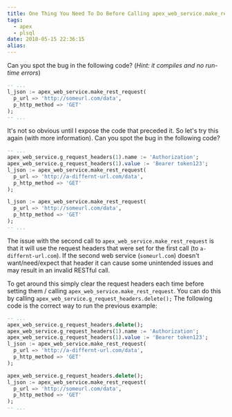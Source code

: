 ```yaml
---
title: One Thing You Need To Do Before Calling apex_web_service.make_rest_request
tags:
  - apex
  - plsql
date: 2018-05-15 22:36:15
alias:
---
```



Can you spot the bug in the following code? (_Hint: it compiles and no run-time errors_)

```sql
-- ...
l_json := apex_web_service.make_rest_request(
  p_url => 'http://someurl.com/data',
  p_http_method => 'GET'
);
-- ...
```

It's not so obvious until I expose the code that preceded it. So let's try this again (with more information). Can you spot the bug in the following code?

```sql
-- ...
apex_web_service.g_request_headers(1).name := 'Authorization';
apex_web_service.g_request_headers(1).value := 'Bearer token123';
l_json := apex_web_service.make_rest_request(
  p_url => 'http://a-differnt-url.com/data',
  p_http_method => 'GET'
);

l_json := apex_web_service.make_rest_request(
  p_url => 'http://someurl.com/data',
  p_http_method => 'GET'
);
-- ...
```

The issue with the second call to `apex_web_service.make_rest_request` is that it will use the request headers that were set for the first call (to `a-differnt-url.com`). If the second web service (`someurl.com`) doesn't want/need/expect that header it can cause some unintended issues and may result in an invalid RESTful call.

To get around this simply clear the request headers each time before setting them / calling `apex_web_service.make_rest_request`. You can do this by calling `apex_web_service.g_request_headers.delete();` The following code is the correct way to run the previous example:

```sql
-- ...
apex_web_service.g_request_headers.delete();
apex_web_service.g_request_headers(1).name := 'Authorization';
apex_web_service.g_request_headers(1).value := 'Bearer token123';
l_json := apex_web_service.make_rest_request(
  p_url => 'http://a-differnt-url.com/data',
  p_http_method => 'GET'
);

apex_web_service.g_request_headers.delete();
l_json := apex_web_service.make_rest_request(
  p_url => 'http://someurl.com/data',
  p_http_method => 'GET'
);
-- ...
```
